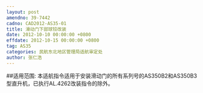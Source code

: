 ```yaml
---
layout: post
amendno: 39-7442
cadno: CAD2012-AS35-01
title: 滑动门下部球铰改装
date: 2012-10-10 00:00:00 +0800
effdate: 2012-10-15 00:00:00 +0800
tag: AS35
categories: 民航东北地区管理局适航审定处
author: 张仁浩
---
```


##适用范围:
本适航指令适用于安装滑动门的所有系列号的AS350B2和AS350B3型直升机，已执行AL.4262改装指令的除外。

